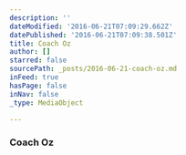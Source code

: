```yaml
---
description: ''
dateModified: '2016-06-21T07:09:29.662Z'
datePublished: '2016-06-21T07:09:38.501Z'
title: Coach Oz
author: []
starred: false
sourcePath: _posts/2016-06-21-coach-oz.md
inFeed: true
hasPage: false
inNav: false
_type: MediaObject

---
```

### Coach Oz
